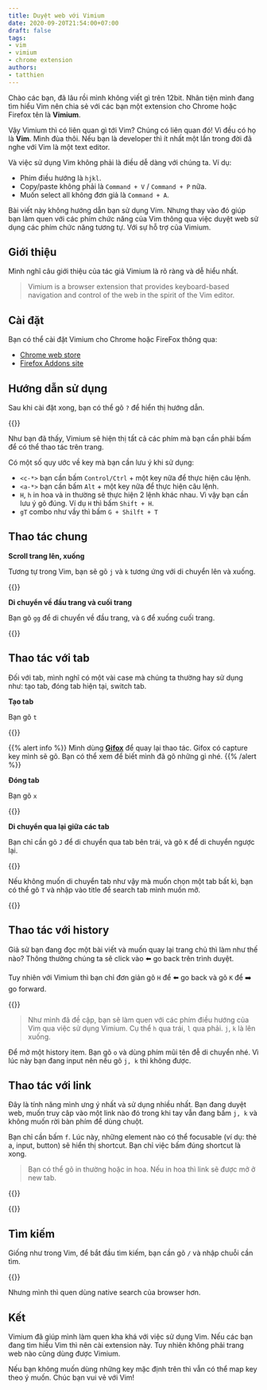 ```yaml
---
title: Duyệt web với Vimium
date: 2020-09-20T21:54:00+07:00
draft: false
tags: 
- vim
- vimium
- chrome extension
authors:
- tatthien
---
```


Chào các bạn, đã lâu rồi mình không viết gì trên 12bit. Nhân tiện mình đang tìm hiểu Vim nên chia sẻ với các bạn một extension cho Chrome hoặc Firefox tên là **Vimium**.

Vậy Vimium thì có liên quan gì tới Vim? Chúng có liên quan đó! Vì đều có họ là **Vim**. Mình đùa thôi. Nếu bạn là developer thì ít nhất một lần trong đời đã nghe với Vim là một text editor.

Và việc sử dụng Vim không phải là điều dễ dàng với chúng ta. Ví dụ:

- Phím điều hướng là `hjkl`.
- Copy/paste không phải là `Command + V` / `Command + P` nữa.
- Muốn select all không đơn giả là `Command + A`.

Bài viết này không hướng dẫn bạn sử dụng Vim. Nhưng thay vào đó giúp bạn làm quen với các phím chức năng của Vim thông qua việc duyệt web sử dụng các phím chức năng tương tự. Với sự hỗ trợ của Vimium.


## Giới thiệu

Mình nghĩ câu giới thiệu của tác giả Vimium là rõ ràng và dễ hiểu nhất. 

> Vimium is a browser extension that provides keyboard-based navigation and control of the web in the spirit of the Vim editor.

## Cài đặt

Bạn có thể cài đặt Vimium cho Chrome hoặc FireFox thông qua:

- [Chrome web store](https://chrome.google.com/webstore/detail/vimium/dbepggeogbaibhgnhhndojpepiihcmeb)
- [Firefox Addons site](https://addons.mozilla.org/en-GB/firefox/addon/vimium-ff/)

## Hướng dẫn sử dụng

Sau khi cài đặt xong, bạn có thể gõ `?` để hiển thị hướng dẫn.

{{<zoom-img src="vimium-1.png" >}}

Như bạn đã thấy, Vimium sẽ hiện thị tất cả các phím mà bạn cần phải bấm để có thể thao tác trên trang.

Có một số quy ước về key mà bạn cần lưu ý khi sử dụng:

- `<c-*>` bạn cần bấm `Control/Ctrl` + một key nữa để thực hiện câu lệnh.
- `<a-*>` bạn cần bấm `Alt` + một key nữa để thực hiện câu lệnh.
- `H`, `h` in hoa và in thường sẽ thực hiện 2 lệnh khác nhau. Vì vậy bạn cần lưu ý gõ đúng. Ví dụ `H` thì bấm `Shift + H`.
- `gT` combo như vầy thì bấm `G + Shilft + T`

## Thao tác chung

**Scroll trang lên, xuống**

Tương tự trong Vim, bạn sẽ gõ `j` và `k` tương ứng với di chuyển lên và xuống.

{{<zoom-img src="vim-scroll.gif">}}

**Di chuyển về đầu trang và cuối trang**

Bạn gõ `gg` để di chuyển về đầu trang, và `G` để xuống cuối trang.

{{<zoom-img src="vim-top-bottom.gif">}}

## Thao tác với tab

Đối với tab, mình nghĩ có một vài case mà chúng ta thường hay sử dụng như: tạo tab, đóng tab hiện tại, switch tab.

**Tạo tab**

Bạn gõ `t`

{{<zoom-img src="vimium-tab-create.gif">}}

{{% alert info %}}
Mình dùng **[Gifox](https://gifox.io/)** để quay lại thao tác. Gifox có capture key mình sẽ gõ. Bạn có thể xem để biết mình đã gõ những gì nhé.
{{% /alert %}}

**Đóng tab**

Bạn gõ `x`

{{<zoom-img src="vimium-tab-close.gif">}}

**Di chuyển qua lại giữa các tab**

Bạn chỉ cần gõ `J` để di chuyển qua tab bên trái, và gõ `K` để di chuyển ngược lại.

{{<zoom-img src="vimium-tab-switch.gif">}}

Nếu không muốn di chuyển tab như vậy mà muốn chọn một tab bất kì, bạn có thể gõ `T` và nhập vào title để search tab mình muốn mở.

{{<zoom-img src="vimium-tab-pick.gif">}}

## Thao tác với history

Giả sử bạn đang đọc một bài viết và muốn quay lại trang chủ thì làm như thế nào? Thông thường chúng ta sẽ click vào ⬅️ go back trên trình duyệt.

Tuy nhiên với Vimium thì bạn chỉ đơn giản gõ `H` để ⬅️ go back và gõ `K` để ➡️ go forward.

{{<zoom-img src="vimium-history-move.gif">}}

> Như mình đã đề cập, bạn sẽ làm quen với các phím điều hướng của Vim qua việc sử dụng Vimium. Cụ thể `h` qua trái, `l` qua phải. `j`, `k` là lên xuống.

Để mở một history item. Bạn gõ `o` và dùng phím mũi tên đễ di chuyển nhé. Vì lúc này bạn đang input nên nếu gõ `j, k` thì không được.

## Thao tác với link

Đây là tính năng mình ưng ý nhất và sử dụng nhiều nhất. Bạn đang duyệt web, muốn truy câp vào một link nào đó trong khi tay vẫn đang bấm `j, k` và không muốn rời bàn phím để dùng chuột.

Bạn chỉ cần bấm `f`. Lúc này, những element nào có thể focusable (ví dụ: thẻ a, input, button) sẽ hiển thị shortcut. Bạn chỉ việc bấm đúng shortcut là xong.

> Bạn có thể gõ in thường hoặc in hoa. Nếu in hoa thì link sẽ được mở ở new tab.

{{<zoom-img src="vimium-link-search.gif">}}

{{<zoom-img src="vimium-link.gif">}}

## Tìm kiếm

Giống như trong Vim, để bắt đầu tìm kiếm, bạn cần gõ `/` và nhập chuỗi cần tìm.

{{<zoom-img src="vimium-search.png">}}

Nhưng mình thì quen dùng native search của browser hơn.

## Kết

Vimium đã giúp mình làm quen kha khá với việc sử dụng Vim. Nếu các bạn đang tìm hiểu Vim thì nên cài extension này. Tuy nhiên không phải trang web nào cũng dùng được Vimium.

Nếu bạn không muốn dùng những key mặc định trên thì vẫn có thể map key theo ý muốn. Chúc bạn vui vẻ với Vim!

